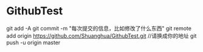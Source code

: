 # GithubTest


git add -A
git commit -m "每次提交的信息，比如修改了什么东西"
git remote add origin https://github.com/Shuanghua/GithubTest.git    //请换成你的地址
git push -u origin master